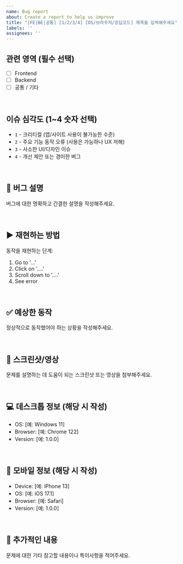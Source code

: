 ```yaml
---
name: Bug report
about: Create a report to help us improve
title: "[FE|BE|공통] [1/2/3/4] [OS/브라우저/응답코드] 제목을 입력해주세요"
labels: ''
assignees: ''
---
```


## 관련 영역 (필수 선택)
- [ ] Frontend
- [ ] Backend
- [ ] 공통 / 기타

<br>

## 이슈 심각도 (1~4 숫자 선택)
- `1` - 크리티컬 (앱/사이트 사용이 불가능한 수준)
- `2` - 주요 기능 동작 오류 (사용은 가능하나 UX 저해)
- `3` - 사소한 UI/디자인 이슈
- `4` - 개선 제안 또는 경미한 버그

<br>

## 🐛 버그 설명

버그에 대한 명확하고 간결한 설명을 작성해주세요.

<br>

## ▶️ 재현하는 방법

동작을 재현하는 단계:
1. Go to '...'
2. Click on '....'
3. Scroll down to '....'
4. See error

<br>

## ✅ 예상한 동작

정상적으로 동작했어야 하는 상황을 작성해주세요.

<br>

## 📸 스크린샷/영상

문제를 설명하는 데 도움이 되는 스크린샷 또는 영상을 첨부해주세요.

<br>

## 💻 데스크톱 정보 (해당 시 작성)
- OS: [예: Windows 11]
- Browser: [예: Chrome 122]
- Version: [예: 1.0.0]

<br>

## 📱 모바일 정보 (해당 시 작성)
- Device: [예: iPhone 13]
- OS: [예: iOS 17.1]
- Browser: [예: Safari]
- Version: [예: 1.0.0]

<br>

## 📝 추가적인 내용

문제에 대한 기타 참고할 내용이나 특이사항을 적어주세요.
